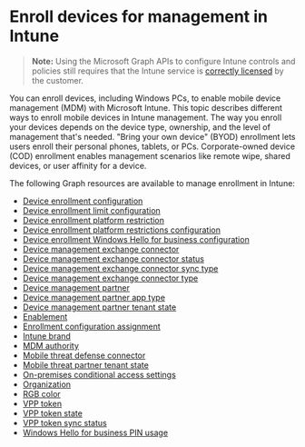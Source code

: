 # Enroll devices for management in Intune

> **Note:** Using the Microsoft Graph APIs to configure Intune controls and policies still requires that the Intune service is [correctly licensed](https://www.microsoft.com/en-us/cloud-platform/microsoft-intune-pricing) by the customer.

You can enroll devices, including Windows PCs, to enable mobile device management (MDM) with Microsoft Intune. This topic describes different ways to enroll mobile devices in Intune management. The way you enroll your devices depends on the device type, ownership, and the level of management that's needed. "Bring your own device" (BYOD) enrollment lets users enroll their personal phones, tablets, or PCs. Corporate-owned device (COD) enrollment enables management scenarios like remote wipe, shared devices, or user affinity for a device.

The following Graph resources are available to manage enrollment in Intune:  

- [Device enrollment configuration](intune-onboarding-deviceenrollmentconfiguration.md)
- [Device enrollment limit configuration](intune-onboarding-deviceenrollmentlimitconfiguration.md)
- [Device enrollment platform restriction](intune-onboarding-deviceenrollmentplatformrestriction.md)
- [Device enrollment platform restrictions configuration](intune-onboarding-deviceenrollmentplatformrestrictionsconfiguration.md)
- [Device enrollment Windows Hello for business configuration](intune-onboarding-deviceenrollmentwindowshelloforbusinessconfiguration.md)
- [Device management exchange connector](intune-onboarding-devicemanagementexchangeconnector.md)
- [Device management exchange connector status](intune-onboarding-devicemanagementexchangeconnectorstatus.md)
- [Device management exchange connector sync type](intune-onboarding-devicemanagementexchangeconnectorsynctype.md)
- [Device management exchange connector type](intune-onboarding-devicemanagementexchangeconnectortype.md)
- [Device management partner](intune-onboarding-devicemanagementpartner.md)
- [Device management partner app type](intune-onboarding-devicemanagementpartnerapptype.md)
- [Device management partner tenant state](intune-onboarding-devicemanagementpartnertenantstate.md)
- [Enablement](intune-onboarding-enablement.md)
- [Enrollment configuration assignment](intune-onboarding-enrollmentconfigurationassignment.md)
- [Intune brand](intune-onboarding-intunebrand.md)
- [MDM authority](intune-onboarding-mdmauthority.md)
- [Mobile threat defense connector](intune-onboarding-mobilethreatdefenseconnector.md)
- [Mobile threat partner tenant state](intune-onboarding-mobilethreatpartnertenantstate.md)
- [On-premises conditional access settings](intune-onboarding-onpremisesconditionalaccesssettings.md)
- [Organization](intune-onboarding-organization.md)
- [RGB color](intune-onboarding-rgbcolor.md)
- [VPP token](intune-onboarding-vpptoken.md)
- [VPP token state](intune-onboarding-vpptokenstate.md)
- [VPP token sync status](intune-onboarding-vpptokensyncstatus.md)
- [Windows Hello for business PIN usage](intune-onboarding-windowshelloforbusinesspinusage.md)
